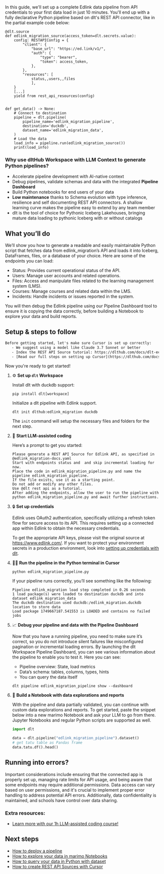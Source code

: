 In this guide, we'll set up a complete Edlink data pipeline from API credentials to your first data load in just 10 minutes. You'll end up with a fully declarative Python pipeline based on dlt's REST API connector, like in the partial example code below:

```python-outcome
@dlt.source
def edlink_migration_source(access_token=dlt.secrets.value):
    config: RESTAPIConfig = {
        "client": {
            "base_url": "https://ed.link/v1/",
            "auth": {
                "type": "bearer",
                "token": access_token,
            },
        },
        "resources": [
            status,,users,,files
            ],
    }
    [...]
    yield from rest_api_resources(config)


def get_data() -> None:
    # Connect to destination
    pipeline = dlt.pipeline(
        pipeline_name='edlink_migration_pipeline',
        destination='duckdb',
        dataset_name='edlink_migration_data', 
    )
    # Load the data
    load_info = pipeline.run(edlink_migration_source())
    print(load_info) 
```

### Why use dltHub Workspace with LLM Context to generate Python pipelines?

- Accelerate pipeline development with AI-native context
- Debug pipelines, validate schemas and data with the integrated **Pipeline Dashboard**
- Build Python notebooks for end users of your data
- **Low maintenance** thanks to Schema evolution with type inference, resilience and self documenting REST API connectors. A shallow learning curve makes the pipeline easy to extend by any team member
- dlt is the tool of choice for Pythonic Iceberg Lakehouses, bringing mature data loading to pythonic Iceberg with or without catalogs

## What you’ll do

We’ll show you how to generate a readable and easily maintainable Python script that fetches data from edlink_migration’s API and loads it into Iceberg, DataFrames, files, or a database of your choice. Here are some of the endpoints you can load:

- Status: Provides current operational status of the API.
- Users: Manage user accounts and related operations.
- Files: Access and manipulate files related to the learning management system (LMS).
- Courses: Manage courses and related data within the LMS.
- Incidents: Handle incidents or issues reported in the system.

You will then debug the Edlink pipeline using our Pipeline Dashboard tool to ensure it is copying the data correctly, before building a Notebook to explore your data and build reports.

## Setup & steps to follow

```default
Before getting started, let's make sure Cursor is set up correctly:
   - We suggest using a model like Claude 3.7 Sonnet or better
   - Index the REST API Source tutorial: https://dlthub.com/docs/dlt-ecosystem/verified-sources/rest_api/ and add it to context as **@dlt rest api**
   - [Read our full steps on setting up Cursor](https://dlthub.com/docs/dlt-ecosystem/llm-tooling/cursor-restapi#23-configuring-cursor-with-documentation)
```

Now you're ready to get started!

1. ⚙️ **Set up `dlt` Workspace**
    
    Install dlt with duckdb support:
    ```shell
    pip install dlt[workspace]
    ```

    Initialize a dlt pipeline with Edlink support.
    ```shell
    dlt init dlthub:edlink_migration duckdb
    ```

    The `init` command will setup the necessary files and folders for the next step.
    
2. 🤠 **Start LLM-assisted coding**
    
    Here’s a prompt to get you started:
    
    ```prompt
    Please generate a REST API Source for Edlink API, as specified in @edlink_migration-docs.yaml 
    Start with endpoints status and  and skip incremental loading for now. 
    Place the code in edlink_migration_pipeline.py and name the pipeline edlink_migration_pipeline. 
    If the file exists, use it as a starting point. 
    Do not add or modify any other files. 
    Use @dlt rest api as a tutorial. 
    After adding the endpoints, allow the user to run the pipeline with python edlink_migration_pipeline.py and await further instructions.
    ```

    
3. 🔒 **Set up credentials** 
    
    Edlink uses OAuth2 authentication, specifically utilizing a refresh token flow for secure access to its API. This requires setting up a connected app within Edlink to obtain the necessary credentials.
    
    To get the appropriate API keys, please visit the original source at https://www.edlink.com/.
    If you want to protect your environment secrets in a production environment, look into [setting up credentials with dlt](https://dlthub.com/docs/walkthroughs/add_credentials).
    
4. 🏃‍♀️ **Run the pipeline in the Python terminal in Cursor**
    
    ```shell
    python edlink_migration_pipeline.py
    ```
    
    If your pipeline runs correctly, you’ll see something like the following:
    
    ```shell
    Pipeline edlink_migration load step completed in 0.26 seconds
    1 load package(s) were loaded to destination duckdb and into dataset edlink_migration_data
    The duckdb destination used duckdb:/edlink_migration.duckdb location to store data
    Load package 1749667187.541553 is LOADED and contains no failed jobs
    ```
    
5. 📈 **Debug your pipeline and data with the Pipeline Dashboard**

    Now that you have a running pipeline, you need to make sure it’s correct, so you do not introduce silent failures like misconfigured pagination or incremental loading errors. By launching the dlt Workspace Pipeline Dashboard, you can see various information about the pipeline to enable you to test it. Here you can see:
    - Pipeline overview: State, load metrics
    - Data’s schema: tables, columns, types, hints
    - You can query the data itself
    
    ```shell
    dlt pipeline edlink_migration_pipeline show --dashboard
    ```
    
6. 🐍 **Build a Notebook with data explorations and reports**

    With the pipeline and data partially validated, you can continue with custom data explorations and reports. To get started, paste the snippet below into a new marimo Notebook and ask your LLM to go from there. Jupyter Notebooks and regular Python scripts are supported as well.

    
    ```python
    import dlt

   data = dlt.pipeline("edlink_migration_pipeline").dataset()
   # get tatu table as Pandas frame
   data.tatu.df().head()
    ```

## Running into errors?

Important considerations include ensuring that the connected app is properly set up, managing rate limits for API usage, and being aware that some endpoints may require additional permissions. Data access can vary based on user permissions, and it's crucial to implement proper error handling to address potential API errors. Additionally, data confidentiality is maintained, and schools have control over data sharing.

### Extra resources:

- [Learn more with our 1h LLM-assisted coding course!](https://www.youtube.com/watch?v=GGid70rnJuM)

## Next steps

- [How to deploy a pipeline](https://dlthub.com/docs/walkthroughs/deploy-a-pipeline)
- [How to explore your data in marimo Notebooks](https://dlthub.com/docs/general-usage/dataset-access/marimo)
- [How to query your data in Python with dataset](https://dlthub.com/docs/general-usage/dataset-access/dataset)
- [How to create REST API Sources with Cursor](https://dlthub.com/docs/dlt-ecosystem/llm-tooling/cursor-restapi)